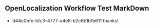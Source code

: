 ## OpenLocalization Workflow Test MarkDown
* d44c0bfe-bfc3-4777-a4e8-b2c6b1b1b611 thanks!

<!--HONumber=Aug16_HO4-->


